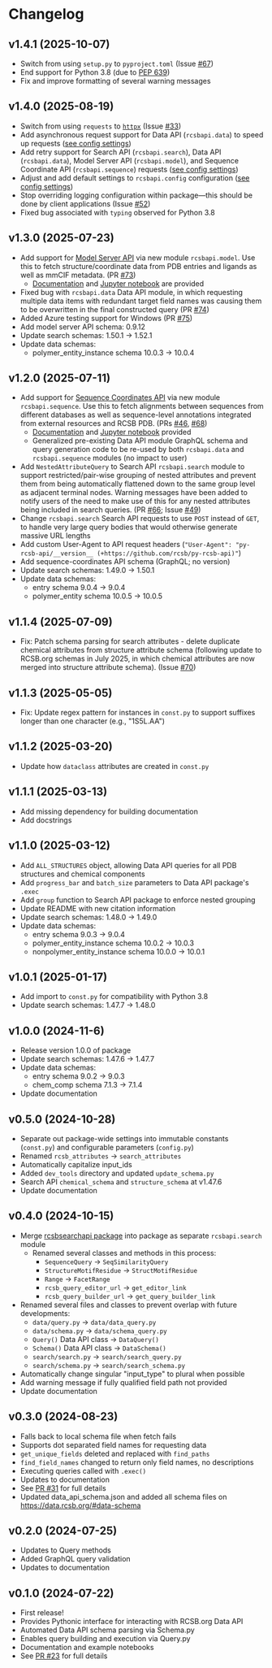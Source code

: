 # Changelog

## v1.4.1 (2025-10-07)

- Switch from using `setup.py` to `pyproject.toml` (Issue [#67](https://github.com/rcsb/py-rcsb-api/issues/67))
- End support for Python 3.8 (due to [PEP 639](https://peps.python.org/pep-0639/#specification))
- Fix and improve formatting of several warning messages

## v1.4.0 (2025-08-19)

- Switch from using `requests` to [`httpx`](https://www.python-httpx.org/) (Issue [#33](https://github.com/rcsb/py-rcsb-api/issues/33))
- Add asynchronous request support for Data API (`rcsbapi.data`) to speed up requests ([see config settings](https://rcsbapi.readthedocs.io/en/latest/data_api/custom_configuration.html))
- Add retry support for Search API (`rcsbapi.search`), Data API (`rcsbapi.data`), Model Server API (`rcsbapi.model`), and Sequence Coordinate API (`rcsbapi.sequence`) requests ([see config settings](https://rcsbapi.readthedocs.io/en/latest/data_api/custom_configuration.html))
- Adjust and add default settings to `rcsbapi.config` configuration ([see config settings](https://rcsbapi.readthedocs.io/en/latest/data_api/custom_configuration.html))
- Stop overriding logging configuration within package—this should be done by client applications (Issue [#52](https://github.com/rcsb/py-rcsb-api/issues/52))
- Fixed bug associated with `typing` observed for Python 3.8

## v1.3.0 (2025-07-23)

- Add support for [Model Server API](https://models.rcsb.org/) via new module `rcsbapi.model`. Use this to fetch structure/coordinate data from PDB entries and ligands as well as mmCIF metadata. (PR [#73](https://github.com/rcsb/py-rcsb-api/pull/73))
  - [Documentation](https://rcsbapi.readthedocs.io/en/latest/model_api/quickstart.html) and [Jupyter notebook](https://github.com/rcsb/py-rcsb-api/blob/master/notebooks/model_quickstart.ipynb) are provided
- Fixed bug with `rcsbapi.data` Data API module, in which requesting multiple data items with redundant target field names was causing them to be overwritten in the final constructed query (PR [#74](https://github.com/rcsb/py-rcsb-api/pull/74))
- Added Azure testing support for Windows (PR [#75](https://github.com/rcsb/py-rcsb-api/pull/75))
- Add model server API schema: 0.9.12
- Update search schemas: 1.50.1 -> 1.52.1
- Update data schemas: 
  - polymer_entity_instance schema 10.0.3 -> 10.0.4

## v1.2.0 (2025-07-11)

- Add support for [Sequence Coordinates API](https://sequence-coordinates.rcsb.org/) via new module `rcsbapi.sequence`. Use this to fetch alignments between sequences from different databases as well as sequence-level annotations integrated from external resources and RCSB PDB. (PRs [#46](https://github.com/rcsb/py-rcsb-api/pull/46), [#68](https://github.com/rcsb/py-rcsb-api/pull/68))
  - [Documentation](https://rcsbapi.readthedocs.io/en/latest/seq_api/quickstart.html) and [Jupyter notebook](https://github.com/rcsb/py-rcsb-api/blob/master/notebooks/sequence_coord_quickstart.ipynb) provided
  - Generalized pre-existing Data API module GraphQL schema and query generation code to be re-used by both `rcsbapi.data` and `rcsbapi.sequence` modules (no impact to user)
- Add `NestedAttributeQuery` to Search API `rcsbapi.search` module to support restricted/pair-wise grouping of nested attributes and prevent them from being automatically flattened down to the same group level as adjacent terminal nodes. Warning messages have been added to notify users of the need to make use of this for any nested attributes being included in search queries. (PR [#66](https://github.com/rcsb/py-rcsb-api/pull/66); Issue [#49](https://github.com/rcsb/py-rcsb-api/issues/49))
- Change `rcsbapi.search` Search API requests to use `POST` instead of `GET`, to handle very large query bodies that would otherwise generate massive URL lengths
- Add custom User-Agent to API request headers (`"User-Agent": "py-rcsb-api/__version__ (+https://github.com/rcsb/py-rcsb-api)"`)
- Add sequence-coordinates API schema (GraphQL; no version)
- Update search schemas: 1.49.0 -> 1.50.1
- Update data schemas: 
  - entry schema 9.0.4 -> 9.0.4
  - polymer_entity schema 10.0.5 -> 10.0.5

## v1.1.4 (2025-07-09)

- Fix: Patch schema parsing for search attributes - delete duplicate chemical attributes from structure attribute schema (following update to RCSB.org schemas in July 2025, in which chemical attributes are now merged into structure attribute schema). (Issue [#70](https://github.com/rcsb/py-rcsb-api/issues/70))

## v1.1.3 (2025-05-05)

- Fix: Update regex pattern for instances in `const.py` to support suffixes longer than one character (e.g., "1S5L.AA")

## v1.1.2 (2025-03-20)

- Update how `dataclass` attributes are created in `const.py`

## v1.1.1 (2025-03-13)

- Add missing dependency for building documentation
- Add docstrings

## v1.1.0 (2025-03-12)

- Add `ALL_STRUCTURES` object, allowing Data API queries for all PDB structures and chemical components
- Add `progress_bar` and `batch_size` parameters to Data API package's `.exec`
- Add `group` function to Search API package to enforce nested grouping
- Update README with new citation information
- Update search schemas: 1.48.0 -> 1.49.0
- Update data schemas: 
  - entry schema 9.0.3 -> 9.0.4
  - polymer_entity_instance schema 10.0.2 -> 10.0.3
  - nonpolymer_entity_instance schema 10.0.0 -> 10.0.1

## v1.0.1 (2025-01-17)

- Add import to `const.py` for compatibility with Python 3.8
- Update search schemas: 1.47.7 -> 1.48.0

## v1.0.0 (2024-11-6)

- Release version 1.0.0 of package
- Update search schemas: 1.47.6 -> 1.47.7
- Update data schemas: 
  - entry schema 9.0.2 -> 9.0.3
  - chem_comp schema 7.1.3 -> 7.1.4
- Update documentation

## v0.5.0 (2024-10-28)

- Separate out package-wide settings into immutable constants (`const.py`) and configurable parameters (`config.py`)
- Renamed `rcsb_attributes` -> `search_attributes`
- Automatically capitalize input_ids
- Added `dev_tools` directory and updated `update_schema.py`
- Search API `chemical_schema` and `structure_schema` at v1.47.6
- Update documentation

## v0.4.0 (2024-10-15)

- Merge [rcsbsearchapi package](https://github.com/rcsb/py-rcsbsearchapi/tree/2ba4d82ed1ff23c4ba5d07d4dec63f6f4030207d) into package as separate `rcsbapi.search` module
  - Renamed several classes and methods in this process:
    - `SequenceQuery` -> `SeqSimilarityQuery`
    - `StructureMotifResidue` -> `StructMotifResidue`
    - `Range` -> `FacetRange`
    - `rcsb_query_editor_url` -> `get_editor_link`
    - `rcsb_query_builder_url` -> `get_query_builder_link`
- Renamed several files and classes to prevent overlap with future developments:
  - `data/query.py` -> `data/data_query.py`
  - `data/schema.py` -> `data/schema_query.py`
  - `Query()` Data API class -> `DataQuery()`
  - `Schema()` Data API class -> `DataSchema()`
  - `search/search.py` -> `search/search_query.py`
  - `search/schema.py` -> `search/search_schema.py`
- Automatically change singular "input_type" to plural when possible
- Add warning message if fully qualified field path not provided
- Update documentation

## v0.3.0 (2024-08-23)

- Falls back to local schema file when fetch fails
- Supports dot separated field names for requesting data
- `get_unique_fields` deleted and replaced with `find_paths`
- `find_field_names` changed to return only field names, no descriptions
- Executing queries called with `.exec()`
- Updates to documentation
- See [PR #31](https://github.com/rcsb/py-rcsb-api/pull/31) for full details
- Updated data_api_schema.json and added all schema files on https://data.rcsb.org/#data-schema

## v0.2.0 (2024-07-25)

- Updates to Query methods
- Added GraphQL query validation
- Updates to documentation

## v0.1.0 (2024-07-22)

- First release!
- Provides Pythonic interface for interacting with RCSB.org Data API
- Automated Data API schema parsing via Schema.py
- Enables query building and execution via Query.py
- Documentation and example notebooks
- See [PR #23](https://github.com/rcsb/py-rcsb-api/pull/23) for full details